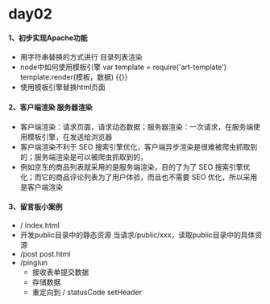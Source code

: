 # day02
#### 1、初步实现Apache功能
- 用字符串替换的方式进行 目录列表渲染
- node中如何使用模板引擎  var template = require('art-template')   template.render(模板，数据)    {{}}
- 使用模板引擎替换html页面

#### 2、客户端渲染 服务器渲染
- 客户端渲染：请求页面，请求动态数据；服务器渲染：一次请求，在服务端使用模板引擎，在发送给浏览器
- 客户端渲染不利于 SEO 搜索引擎优化，客户端异步渲染是很难被爬虫抓取到的；服务端渲染是可以被爬虫抓取到的，
- 例如京东的商品列表就采用的是服务端渲染，目的了为了 SEO 搜索引擎优化；而它的商品评论列表为了用户体验，而且也不需要 SEO 优化，所以采用是客户端渲染

#### 3、留言板小案例
- /   index.html
- 开发public目录中的静态资源  当请求/public/xxx，读取public目录中的具体资源
- /post  post.html
- /pinglun 
  - 接收表单提交数据
  - 存储数据
  - 重定向到 /  statusCode setHeader